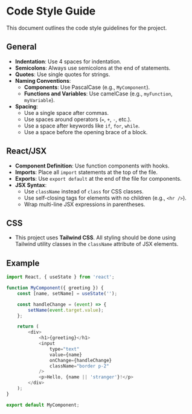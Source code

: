 # Code Style Guide

This document outlines the code style guidelines for the project.

## General

- **Indentation**: Use 4 spaces for indentation.
- **Semicolons**: Always use semicolons at the end of statements.
- **Quotes**: Use single quotes for strings.
- **Naming Conventions**:
  - **Components**: Use PascalCase (e.g., `MyComponent`).
  - **Functions and Variables**: Use camelCase (e.g., `myFunction`, `myVariable`).
- **Spacing**:
  - Use a single space after commas.
  - Use spaces around operators (`=`, `+`, `-`, etc.).
  - Use a space after keywords like `if`, `for`, `while`.
  - Use a space before the opening brace of a block.

## React/JSX

- **Component Definition**: Use function components with hooks.
- **Imports**: Place all `import` statements at the top of the file.
- **Exports**: Use `export default` at the end of the file for components.
- **JSX Syntax**:
  - Use `className` instead of `class` for CSS classes.
  - Use self-closing tags for elements with no children (e.g., `<hr />`).
  - Wrap multi-line JSX expressions in parentheses.

## CSS

- This project uses **Tailwind CSS**. All styling should be done using Tailwind utility classes in the `className` attribute of JSX elements.

## Example

```javascript
import React, { useState } from 'react';

function MyComponent({ greeting }) {
    const [name, setName] = useState('');

    const handleChange = (event) => {
        setName(event.target.value);
    };

    return (
        <div>
            <h1>{greeting}</h1>
            <input
                type="text"
                value={name}
                onChange={handleChange}
                className="border p-2"
            />
            <p>Hello, {name || 'stranger'}!</p>
        </div>
    );
}

export default MyComponent;
```
